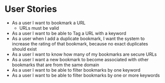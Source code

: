 # User Stories
* As a user I want to bookmark a URL
  * URLs must be valid
* As a user I want to be able to Tag a URL with a keyword
* As a user when I add a duplicate bookmark, I want the system to increase the rating of that
bookmark, because no exact duplicates should exist
* As a user I want to know how many of my bookmarks are secure URLs
* As a user I want a new bookmark to become associated with other bookmarks that are from
the same domain 
* As a user I want to be able to filter bookmarks by
one keyword
* As a user I want to be able to filter bookmarks by
one or more keywords
